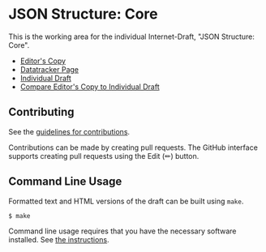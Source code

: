 <!-- regenerate: on (set to off if you edit this file) -->

# JSON Structure: Core

This is the working area for the individual Internet-Draft, "JSON Structure: Core".

* [Editor's Copy](https://json-structure.github.io/core/#go.draft-vasters-json-structure-core.html)
* [Datatracker Page](https://datatracker.ietf.org/doc/draft-vasters-json-structure-core)
* [Individual Draft](https://datatracker.ietf.org/doc/html/draft-vasters-json-structure-core)
* [Compare Editor's Copy to Individual Draft](https://json-structure.github.io/core/#go.draft-vasters-json-structure-core.diff)


## Contributing

See the
[guidelines for contributions](https://github.com/json-structure/core/blob/main/CONTRIBUTING.md).

Contributions can be made by creating pull requests.
The GitHub interface supports creating pull requests using the Edit (✏) button.


## Command Line Usage

Formatted text and HTML versions of the draft can be built using `make`.

```sh
$ make
```

Command line usage requires that you have the necessary software installed.  See
[the instructions](https://github.com/martinthomson/i-d-template/blob/main/doc/SETUP.md).

